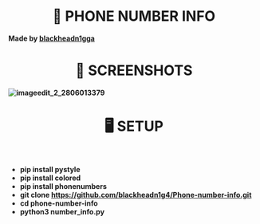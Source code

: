 <h1 align="center"> 📱 PHONE NUMBER INFO</h1>

<b>Made by <b><a href="https://github.com/blackheadn1g4">blackheadn1gga</a></b>
<h1 align="center"> 👀 SCREENSHOTS </h1> 

  ![imageedit_2_2806013379](https://github.com/blackheadn1g4/Phone-number-info/assets/106983176/c8077ee5-d8e4-4045-b345-6aacba8e5f99)
  
  <h1 align="center"> 🖥️ SETUP </h1><br>


* pip install pystyle
* pip install colored
* pip install phonenumbers
* git clone https://github.com/blackheadn1g4/Phone-number-info.git
* cd phone-number-info
* python3 number_info.py
